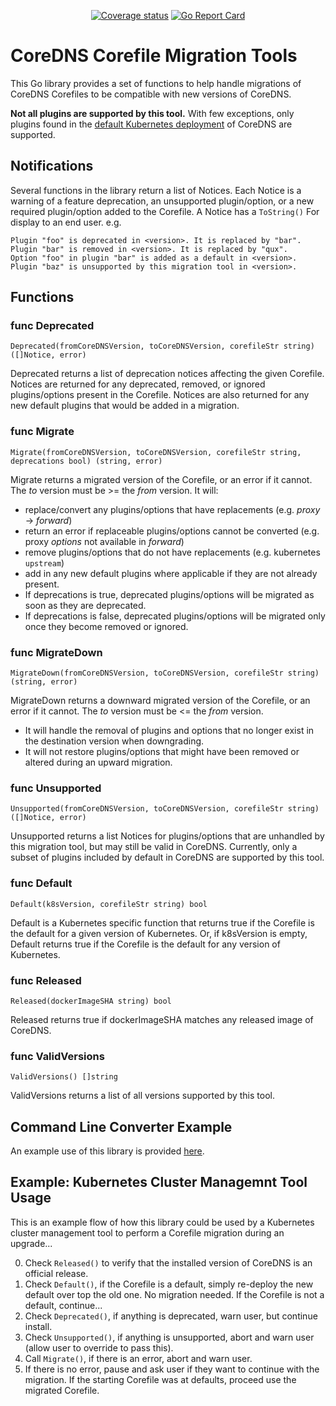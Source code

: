 <p align="center"><a href="https://codecov.io/github/coredns/corefile-migration?branch=master"><img alt="Coverage status"src="https://img.shields.io/codecov/c/github/coredns/corefile-migration/master.svg"></a>
<a href="https://goreportcard.com/report/coredns/corefile-migration"><img alt="Go Report Card" src="https://goreportcard.com/badge/coredns/corefile-migration" /></a></p>

# CoreDNS Corefile Migration Tools

This Go library provides a set of functions to help handle migrations of CoreDNS Corefiles to be compatible
with new versions of CoreDNS.

**Not all plugins are supported by this tool.** With few exceptions, only plugins found in the [default Kubernetes deployment](https://github.com/coredns/deployment/tree/master/kubernetes) of CoreDNS are supported.

## Notifications

Several functions in the library return a list of Notices.  Each Notice is a warning of a feature deprecation,
an unsupported plugin/option, or a new required plugin/option added to the Corefile.  A Notice has a `ToString()`
For display to an end user.  e.g.

```
Plugin "foo" is deprecated in <version>. It is replaced by "bar".
Plugin "bar" is removed in <version>. It is replaced by "qux".
Option "foo" in plugin "bar" is added as a default in <version>.
Plugin "baz" is unsupported by this migration tool in <version>.
```


## Functions

### func Deprecated

`Deprecated(fromCoreDNSVersion, toCoreDNSVersion, corefileStr string) ([]Notice, error)`

Deprecated returns a list of deprecation notices affecting the given Corefile.  Notices are returned for
any deprecated, removed, or ignored plugins/options present in the Corefile.  Notices are also returned for
any new default plugins that would be added in a migration.

### func Migrate

`Migrate(fromCoreDNSVersion, toCoreDNSVersion, corefileStr string, deprecations bool) (string, error)`

Migrate returns a migrated version of the Corefile, or an error if it cannot. The _to_ version 
must be >= the _from_ version. It will:
  * replace/convert any plugins/options that have replacements (e.g. _proxy_ -> _forward_)
  * return an error if replaceable plugins/options cannot be converted (e.g. proxy _options_ not available in _forward_)
  * remove plugins/options that do not have replacements (e.g. kubernetes `upstream`)
  * add in any new default plugins where applicable if they are not already present.
  * If deprecations is true, deprecated plugins/options will be migrated as soon as they are deprecated.
  * If deprecations is false, deprecated plugins/options will be migrated only once they become removed or ignored.

### func MigrateDown

`MigrateDown(fromCoreDNSVersion, toCoreDNSVersion, corefileStr string) (string, error)`

MigrateDown returns a downward migrated version of the Corefile, or an error if it cannot. The _to_ version 
must be <= the _from_ version.
  * It will handle the removal of plugins and options that no longer exist in the destination 
    version when downgrading.
  * It will not restore plugins/options that might have been removed or altered during an upward migration. 

### func Unsupported

`Unsupported(fromCoreDNSVersion, toCoreDNSVersion, corefileStr string) ([]Notice, error)`

Unsupported returns a list Notices for plugins/options that are unhandled by this migration tool,
but may still be valid in CoreDNS.  Currently, only a subset of plugins included by default in CoreDNS are supported
by this tool.


### func Default

`Default(k8sVersion, corefileStr string) bool`

Default is a Kubernetes specific function that returns true if the Corefile is the default for a given version of Kubernetes.
Or, if k8sVersion is empty, Default returns true if the Corefile is the default for any version of Kubernetes.


### func Released

`Released(dockerImageSHA string) bool`

Released returns true if dockerImageSHA matches any released image of CoreDNS.


### func ValidVersions

`ValidVersions() []string`

ValidVersions returns a list of all versions supported by this tool.


## Command Line Converter Example

An example use of this library is provided [here](corefile-tool/).


## Example: Kubernetes Cluster Managemnt Tool Usage

This is an example flow of how this library could be used by a Kubernetes cluster management tool to perform a
Corefile migration during an upgrade...

0. Check `Released()` to verify that the installed version of CoreDNS is an official release.
1. Check `Default()`, if the Corefile is a default, simply re-deploy the new default over top the old one. No migration needed.
   If the Corefile is not a default, continue...
2. Check `Deprecated()`, if anything is deprecated, warn user, but continue install.
3. Check `Unsupported()`, if anything is unsupported, abort and warn user (allow user to override to pass this).
4. Call `Migrate()`, if there is an error, abort and warn user.
5. If there is no error, pause and ask user if they want to continue with the migration.  If the starting Corefile was at defaults,
   proceed use the migrated Corefile.



